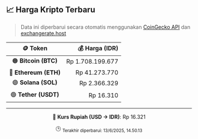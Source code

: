 

<!-- HARGA_KRIPTO -->
## 📈 Harga Kripto Terbaru

> Data ini diperbarui secara otomatis menggunakan [CoinGecko API](https://www.coingecko.com/) dan [exchangerate.host](https://exchangerate.host/)

<div align="center">

| 🪙 Token | 💰 Harga (IDR) |
|:------:|---------------:|
| 🟠 **Bitcoin (BTC)**   | Rp 1.708.199.677 |
| 🔵 **Ethereum (ETH)**  | Rp 41.273.770 |
| 🟣 **Solana (SOL)**    | Rp 2.366.329 |
| 🟢 **Tether (USDT)**   | Rp 16.310 |

---

💱 **Kurs Rupiah (USD → IDR)**: Rp 16.321

🕒 <sub>Terakhir diperbarui: 13/6/2025, 14.50.13</sub>

</div>
<!-- /HARGA_KRIPTO -->